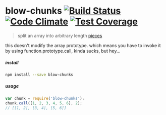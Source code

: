 
# blow-chunks [![Build Status](https://travis-ci.org/skibz/blow-chunks.svg)](https://travis-ci.org/skibz/blow-chunks) [![Code Climate](https://codeclimate.com/github/skibz/blow-chunks/badges/gpa.svg)](https://codeclimate.com/github/skibz/blow-chunks) [![Test Coverage](https://codeclimate.com/github/skibz/blow-chunks/badges/coverage.svg)](https://codeclimate.com/github/skibz/blow-chunks/coverage)

> split an array into arbitrary length [pieces](http://www.urbandictionary.com/define.php?term=blow+chunks)

this doesn't modify the array prototype. which means you have to invoke it by using function.prototype.call, kinda sucks, but hey...

##### install

```bash
npm install --save blow-chunks
```

##### usage

```javascript
var chunk = require('blow-chunks');
chunk.call([1, 2, 3, 4, 5, 6], 2);
// [[1, 2], [3, 4], [5, 6]]
```
